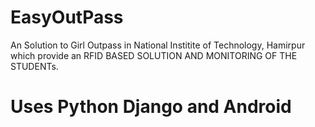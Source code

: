 # EasyOutPass
An Solution to Girl Outpass in National Institite of Technology, Hamirpur which provide an RFID BASED SOLUTION AND MONITORING OF THE STUDENTs.
# Uses Python Django and Android

